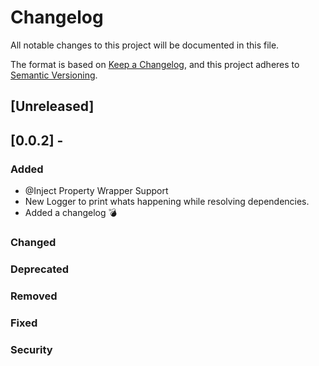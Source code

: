 # Changelog
All notable changes to this project will be documented in this file.

The format is based on [Keep a Changelog](https://keepachangelog.com/en/1.0.0/),
and this project adheres to [Semantic Versioning](https://semver.org/spec/v2.0.0.html).

## [Unreleased]

## [0.0.2] - 
### Added
- @Inject Property Wrapper Support
- New Logger to print whats happening while resolving dependencies.
- Added a changelog 💣

### Changed

### Deprecated

### Removed

### Fixed

### Security
